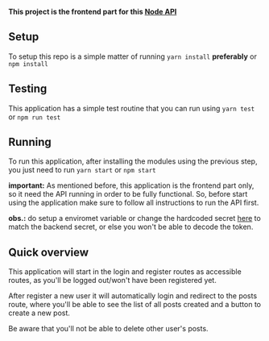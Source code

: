 **This project is the frontend part for this [Node API](https://github.com/ThiagoDallacqua/node-api)**

## Setup

To setup this repo is a simple matter of running `yarn install` __preferably__ or `npm install`

## Testing

This application has a simple test routine that you can run using `yarn test` or `npm run test`

## Running

To run this application, after installing the modules using the previous step, you just need to run `yarn start` or `npm start`

**important:** As mentioned before, this application is the frontend part only, so it need the API running in order to be fully functional. So, before start using the application make sure to follow all instructions to run the API first.

**obs.:** do setup a enviromet variable or change the hardcoded secret [here](https://github.com/ThiagoDallacqua/frontend_node_api/blob/cc89e4a4f6581ce4d68f6363179158ca93c732f9/src/utils/index.js#L14) to match the backend secret, or else you won't be able to decode the token.

## Quick overview

This application will start in the login and register routes as accessible routes, as you'll be logged out/won't have been registered yet.

After register a new user it will automatically login and redirect to the posts route, where you'll be able to see the list of all posts created and a button to create a new post.

Be aware that you'll not be able to delete other user's posts.